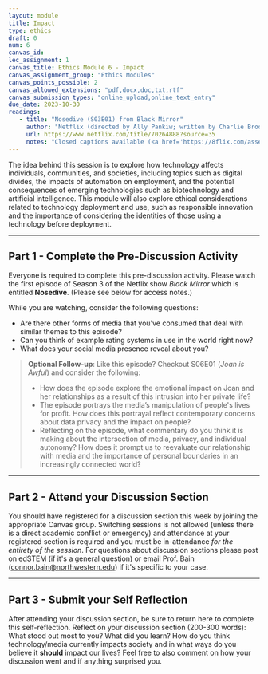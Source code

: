 ```yaml
---
layout: module
title: Impact
type: ethics
draft: 0
num: 6
canvas_id: 
lec_assignment: 1
canvas_title: Ethics Module 6 - Impact
canvas_assignment_group: "Ethics Modules"
canvas_points_possible: 2
canvas_allowed_extensions: "pdf,docx,doc,txt,rtf"
canvas_submission_types: "online_upload,online_text_entry"
due_date: 2023-10-30
readings:
   - title: "Nosedive (S03E01) from Black Mirror"
     author: "Netflix (directed by Ally Pankiw; written by Charlie Brooker)"
     url: https://www.netflix.com/title/70264888?source=35
     notes: "Closed captions available (<a href='https://8flix.com/assets/transcripts/b/tt2085059/Black-Mirror-episode-script-transcript-season-3-01-Nosedive.pdf'>script available here</a>). If you do not have access to Netflix (via a personal, family, or friend account) the Northwestern Library has a physical copy you can <a href='https://search.library.northwestern.edu/permalink/01NWU_INST/h04e76/alma9980671756502441'>view in the Library free of charge.</a> Prof. Bain currently has it on reserve, so if you'd like to view the disc copy please email connor.bain@northwestern.edu ASAP so we can make arrangements."
---
```


The idea behind this session is to explore how technology affects individuals, communities, and societies, including topics such as digital divides, the impacts of automation on employment, and the potential consequences of emerging technologies such as biotechnology and artificial intelligence. This module will also explore ethical considerations related to technology deployment and use, such as responsible innovation and the importance of considering the identities of those using a technology before deployment.

* * *

## Part 1 - Complete the Pre-Discussion Activity

Everyone is required to complete this pre-discussion activity. Please watch the first episode of Season 3 of the Netflix show _Black Mirror_ which is entitled **Nosedive**. (Please see below for access notes.)

 While you are watching, consider the following questions:

* Are there other forms of media that you've consumed that deal with similar themes to this episode?
* Can you think of example rating systems in use in the world right now?
* What does your social media presence reveal about you?

> **Optional Follow-up**: Like this episode? Checkout S06E01 (_Joan is Awful_) and consider the following:
> * How does the episode explore the emotional impact on Joan and her relationships as a result of this intrusion into her private life?
> * The episode portrays the media’s manipulation of people's lives for profit. How does this portrayal reflect contemporary concerns about data privacy and the impact on people?
> * Reflecting on the episode, what commentary do you think it is making about the intersection of media, privacy, and individual autonomy? How does it prompt us to reevaluate our relationship with media and the importance of personal boundaries in an increasingly connected world?

* * *

## Part 2 - Attend your Discussion Section

You should have registered for a discussion section this week by joining the appropriate Canvas group. Switching sessions is not allowed (unless there is a direct academic conflict or emergency) and attendance at your registered section is required and you must be in-attendance _for the entirety of the session_. For questions about discussion sections please post on edSTEM (if it's a general question) or email Prof. Bain (<connor.bain@northwestern.edu>) if it's specific to your case.

* * *

## Part 3 - Submit your Self Reflection

After attending your discussion section, be sure to return here to complete this self-reflection. Reflect on your discussion section (200-300 words): What stood out most to you? What did you learn? How do you think technology/media currently impacts society and in what ways do you believe it **should** impact our lives? Feel free to also comment on how your discussion went and if anything surprised you.
